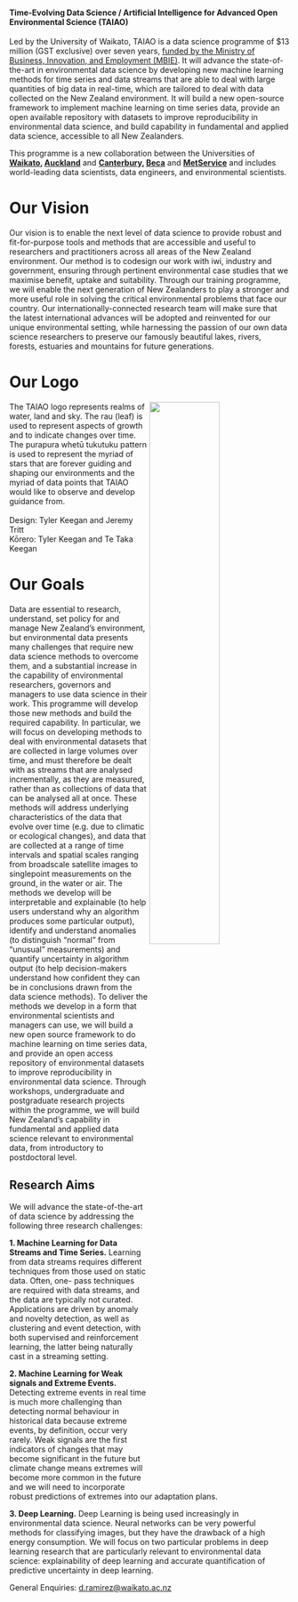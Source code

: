 
#### Time-Evolving Data Science / Artificial Intelligence for Advanced Open Environmental Science (TAIAO)

Led by the University of Waikato, TAIAO is a data science programme of $13 million (GST exclusive) over seven years,  [funded by the Ministry of Business, Innovation, and Employment (MBIE)](https://www.mbie.govt.nz/science-and-technology/science-and-innovation/funding-information-and-opportunities/investment-funds/strategic-science-investment-fund/ssif-funded-programmes/university-of-waikato/). It will advance the state-of-the-art in environmental data science by developing new machine learning methods for time series and data streams that are able to deal with large quantities of big data in real-time, which are tailored to deal with data collected on the New Zealand environment. It will build a new open-source framework to implement machine learning on time series data, provide an open available repository with datasets to improve reproducibility in environmental data science, and build capability in fundamental and applied data science, accessible to all New Zealanders.

This programme is a new collaboration between the Universities of **[Waikato](https://www.waikato.ac.nz/), [Auckland](https://www.auckland.ac.nz/en.html)** and **[Canterbury](https://www.canterbury.ac.nz/), [Beca](https://www.beca.com/)** and **[MetService](https://www.metservice.com/)** and includes world-leading data scientists, data engineers, and environmental scientists. 
# Our Vision
Our vision is to enable the next level of data science to provide robust and fit-for-purpose tools and methods that are accessible and useful to researchers and practitioners across all areas of the New Zealand environment. Our method is to codesign our work with iwi, industry and government, ensuring through pertinent environmental case studies that we maximise benefit, uptake and suitability. Through our training programme, we will enable the next generation of New Zealanders to play a stronger and more useful role in solving the critical environmental problems that face our country. Our internationally-connected research team will make sure that the latest international advances will be adopted and reinvented for our unique environmental setting, while harnessing the passion of our own data science researchers to preserve our famously beautiful lakes, rivers, forests, estuaries and mountains for future generations.

# Our Logo

<!-- src url is altered for a deployed site -->
<img align="right" width="50%" height="50%" src="/taiao-docs/img/6825_TAIAO_logo_1000x320.jpg">

The TAIAO logo represents realms of water, land and sky. The rau (leaf) is used to represent aspects of growth and to indicate changes over time. The purapura whetū tukutuku pattern is used to represent the myriad of stars that are forever guiding and shaping our environments and the myriad of data points that TAIAO would like to observe and develop guidance from.
<br>
<br>
Design: Tyler Keegan and Jeremy Tritt<br>
Kōrero: Tyler Keegan and Te Taka Keegan

# Our Goals
Data are essential to research, understand, set policy for and manage New Zealand’s environment, but environmental data presents many challenges that require new data science methods to overcome them, and a substantial increase in the capability of environmental researchers, governors and managers to use data science in their work. This programme will develop those new methods and build the required capability. In particular, we will focus on developing methods to deal with environmental datasets that are collected in large volumes over time, and must therefore be dealt with as streams that are analysed incrementally, as they are measured, rather than as collections of data that can be analysed all at once. These methods will address underlying characteristics of the data that evolve over time (e.g. due to climatic or ecological changes), and data that are collected at a range of time intervals and spatial scales ranging from broadscale satellite images to singlepoint measurements on the ground, in the water or air. The methods we develop will be interpretable and explainable (to help users understand why an algorithm produces some particular output), identify and understand anomalies (to distinguish “normal” from “unusual” measurements) and quantify uncertainty in algorithm output (to help decision-makers understand how confident they can be in conclusions drawn from the data science methods). To deliver the methods we develop in a form that environmental scientists and managers can use, we will build a new open source framework to do machine learning on time series data, and provide an open access repository of environmental datasets to improve reproducibility in environmental data science. Through workshops, undergraduate and postgraduate research projects within the programme, we will build New Zealand’s capability in fundamental and applied data science relevant to environmental data, from introductory to postdoctoral level.

## Research Aims
We will advance the state-of-the-art of data science by addressing the following three research challenges:

**1. Machine Learning for Data Streams and Time Series.** Learning from data streams requires different techniques from those used on static data. Often, one- pass techniques are required with data streams, and the data are typically not curated. Applications are driven by anomaly and novelty detection, as well as clustering and event detection, with both supervised and reinforcement learning, the latter being naturally cast in a streaming setting.

**2. Machine Learning for Weak signals and Extreme Events.** Detecting extreme events in real time is much more challenging than detecting normal behaviour in historical data because extreme events, by definition, occur very rarely. Weak signals are the first indicators of changes that may become significant in the future but climate change means extremes will become more common in the future and we will need to incorporate robust predictions of extremes into our adaptation plans.

**3. Deep Learning.** Deep Learning is being used increasingly in environmental data science. Neural networks can be very powerful methods for classifying images, but they have the drawback of a high energy consumption. We will focus on two particular problems in deep learning research that are particularly relevant to environmental data science: explainability of deep learning and accurate quantification of predictive uncertainty in deep learning.

General Enquiries: <d.ramirez@waikato.ac.nz>